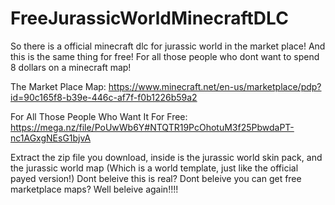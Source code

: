 # FreeJurassicWorldMinecraftDLC
So there is a official minecraft dlc for jurassic world in the market place! And this is the same thing for free! For all those people who dont want to spend 8 dollars on a minecraft map!

The Market Place Map: https://www.minecraft.net/en-us/marketplace/pdp?id=90c165f8-b39e-446c-af7f-f0b1226b59a2

For All Those People Who Want It For Free: https://mega.nz/file/PoUwWb6Y#NTQTR19PcOhotuM3f25PbwdaPT-nc1AGxgNEsG1bjvA

Extract the zip file you download, inside is the jurassic world skin pack, and the jurassic world map (Which is a world template, just like the official payed version!)
Dont beleive this is real? Dont beleive you can get free marketplace maps? Well beleive again!!!!
